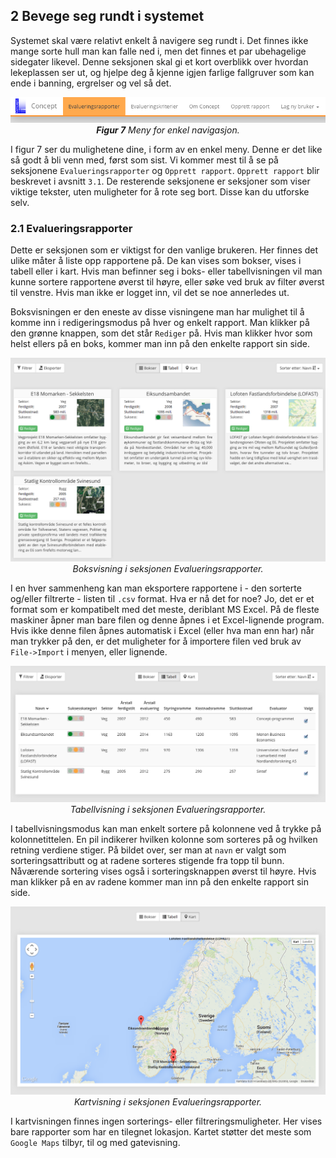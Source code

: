 ## 2 Bevege seg rundt i systemet

Systemet skal være relativt enkelt å navigere seg rundt i. Det finnes ikke mange sorte hull man kan falle ned i, men det finnes et par ubehagelige sidegater likevel. Denne seksjonen skal gi et kort overblikk over hvordan lekeplassen ser ut, og hjelpe deg å kjenne igjen farlige fallgruver som kan ende i banning, ergrelser og vel så det.

<center><img src="../assets/left-menu.png"/></center>
<center><em><b>Figur 7</b> Meny for enkel navigasjon.</em></center>

I figur 7 ser du mulighetene dine, i form av en enkel meny. Denne er det like så godt å bli venn med, først som sist. Vi kommer mest til å se på seksjonene `Evalueringsrapporter` og `Opprett rapport`. `Opprett rapport` blir beskrevet i avsnitt `3.1`. De resterende seksjonene er seksjoner som viser viktige tekster, uten muligheter for å rote seg bort. Disse kan du utforske selv.

### 2.1 Evalueringsrapporter

Dette er seksjonen som er viktigst for den vanlige brukeren. Her finnes det ulike måter å liste opp rapportene på. De kan vises som bokser, vises i tabell eller i kart. Hvis man befinner seg i boks- eller tabellvisningen vil man kunne sortere rapportene øverst til høyre, eller søke ved bruk av filter øverst til venstre. Hvis man ikke er logget inn, vil det se noe annerledes ut.

Boksvisningen er den eneste av disse visningene man har mulighet til å komme inn i redigeringsmodus på hver og enkelt rapport. Man klikker på den grønne knappen, som det står `Rediger` på. Hvis man klikker hvor som helst ellers på en boks, kommer man inn på den enkelte rapport sin side.

<center><div style="max-width:800px;"><img src="../assets/evaluation-reports-box.png"/></div></center>
<center><em>Boksvisning i seksjonen Evalueringsrapporter.</em></center>

I en hver sammenheng kan man eksportere rapportene i - den sorterte og/eller filtrerte - listen til `.csv` format. Hva er nå det for noe? Jo, det er et format som er kompatibelt med det meste, deriblant MS Excel. På de fleste maskiner åpner man bare filen og denne åpnes i et Excel-lignende program. Hvis ikke denne filen åpnes automatisk i Excel (eller hva man enn har) når man trykker på den, er det muligheter for å importere filen ved bruk av `File->Import` i menyen, eller lignende.

<center><div style="max-width:800px;"><img src="../assets/evaluation-reports-table.png"/></div></center>
<center><em>Tabellvisning i seksjonen Evalueringsrapporter.</em></center>

I tabellvisningsmodus kan man enkelt sortere på kolonnene ved å trykke på kolonnetittelen. En pil indikerer hvilken kolonne som sorteres på og hvilken retning verdiene stiger. På bildet over, ser man at `navn` er valgt som sorteringsattributt og at radene sorteres stigende fra topp til bunn. Nåværende sortering vises også i sorteringsknappen øverst til høyre. Hvis man klikker på en av radene kommer man inn på den enkelte rapport sin side.

<center><div style="max-width:800px;"><img src="../assets/evaluation-reports-map.png"/></div></center>
<center><em>Kartvisning i seksjonen Evalueringsrapporter.</em></center>

I kartvisningen finnes ingen sorterings- eller filtreringsmuligheter. Her vises bare rapporter som har en tilegnet lokasjon. Kartet støtter det meste som `Google Maps` tilbyr, til og med gatevisning.
